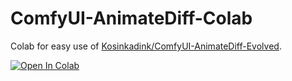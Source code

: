 # ComfyUI-AnimateDiff-Colab

Colab for easy use of <a href="https://colab.research.google.com/github/tfm1102/ComfyUI-AnimateDiff-Colab/blob/main/Comfyui-AnimateDiff-Colab.ipynb">Kosinkadink/ComfyUI-AnimateDiff-Evolved</a>.

<a href="https://colab.research.google.com/github/tfm1102/ComfyUI-AnimateDiff-Colab/blob/main/Comfyui-AnimateDiff-Colab.ipynb">
  <img src="https://colab.research.google.com/assets/colab-badge.svg" alt="Open In Colab"/>
</a>
